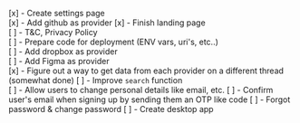 [x] - Create settings page  
[x] - Add github as provider
[x] - Finish landing page  
[ ] - T&C, Privacy Policy  
[ ] - Prepare code for deployment (ENV vars, uri's, etc..)  
[ ] - Add dropbox as provider  
[ ] - Add Figma as provider  
[x] - Figure out a way to get data from each provider on a different thread (somewhat done)
[ ] - Improve `search` function  
[ ] - Allow users to change personal details like email, etc.
[ ] - Confirm user's email when signing up by sending them an OTP like code
[ ] - Forgot password & change password
[ ] - Create desktop app
